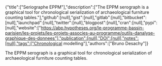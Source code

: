 {"title":["Seriographe EPPM"],"description":["The EPPM serograph is a graphical tool for chronological serialization of archaeological furniture counting tables."],"github":[null],"gist":[null],"gitlab":[null],"bitbucket":[null],"launchpad":[null],"twitter":[null],"blogpost":[null],"cran":[null],"pypi":[null],"website":["https://abp.hypotheses.org/le-programme-bassin-parisien/les-projets/les-projets-associes-au-programme/outils-danalyse-graphique-des-donnees"],"publication":[null],"DOI":[null],"notes":[null],"tags":["Chronological modelling"],"authors":["Bruno Desachy"]}

The EPPM serograph is a graphical tool for chronological serialization of archaeological furniture counting tables.